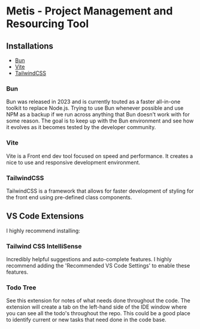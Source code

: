 # Metis - Project Management and Resourcing Tool

## Installations

- [Bun](https://bun.sh/)
- [Vite](https://vitejs.dev/guide/)
- [TailwindCSS](https://tailwindcss.com/docs/guides/vite)


### Bun
Bun was released in 2023 and is currently touted as a faster all-in-one toolkit to replace Node.js. Trying to use Bun whenever possible and use NPM as a backup if we run across anything that Bun doesn't work with for some reason. The goal is to keep up with the Bun environment and see how it evolves as it becomes tested by the developer community.

### Vite
Vite is a Front end dev tool focused on speed and performance. It creates a nice to use and responsive development environment.

### TailwindCSS
TailwindCSS is a framework that allows for faster development of styling for the front end using pre-defined class components.

## VS Code Extensions
I highly recommend installing:

### Tailwind CSS IntelliSense
Incredibly helpful suggestions and auto-complete features. I highly recommend adding the 'Recommended VS Code Settings' to enable these features.

### Todo Tree
See this extension for notes of what needs done throughout the code. The extension will create a tab on the left-hand side of the IDE window where you can see all the todo's throughout the repo. This could be a good place to identify current or new tasks that need done in the code base.